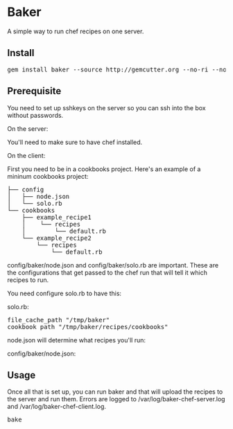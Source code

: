 Baker
=======

A simple way to run chef recipes on one server.

Install
-------

<pre>
gem install baker --source http://gemcutter.org --no-ri --no-rdoc # sudo if you need to
</pre>

Prerequisite
-------

You need to set up sshkeys on the server so you can ssh into the box without passwords.

On the server:

You'll need to make sure to have chef installed.

On the client:

First you need to be in a cookbooks project.  Here's an example of a mininum cookbooks project:

<pre>
├── config
│   ├── node.json
│   └── solo.rb
└── cookbooks
    ├── example_recipe1
    │    └── recipes
    │        └── default.rb
    └── example_recipe2
        └── recipes
            └── default.rb
</pre>

config/baker/node.json and config/baker/solo.rb are important.  These are the configurations that get passed to the chef run that will tell it which recipes to run.  

You need configure solo.rb to have this:

solo.rb: 

<pre>
file_cache_path "/tmp/baker"
cookbook_path "/tmp/baker/recipes/cookbooks"
</pre>

node.json will determine what recipes you'll run:

config/baker/node.json:


Usage
-------

Once all that is set up, you can run baker and that will upload the recipes to the server and run them.
Errors are logged to /var/log/baker-chef-server.log and /var/log/baker-chef-client.log.

<pre>
bake <server>
</pre>
